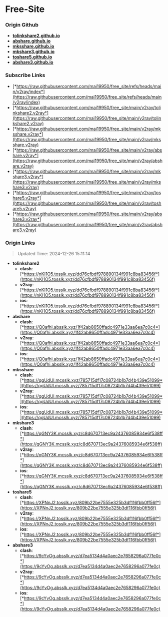 # Free-Site

### Origin Github

- [**tolinkshare2.github.io**](https://github.com/tolinkshare2/tolinkshare2.github.io)
- [**abshare.github.io**](https://github.com/abshare/abshare.github.io)
- [**mksshare.github.io**](https://github.com/mksshare/mksshare.github.io)
- [**mkshare3.github.io**](https://github.com/mkshare3/mkshare3.github.io)
- [**toshare5.github.io**](https://github.com/toshare5/toshare5.github.io)
- [**abshare3.github.io**](https://github.com/abshare3/abshare3.github.io)

### Subscribe Links

- [*https://raw.githubusercontent.com/mai19950/free_site/refs/heads/main/v2ray/index*](https://raw.githubusercontent.com/mai19950/free_site/refs/heads/main/v2ray/index)
- [*https://raw.githubusercontent.com/mai19950/free_site/main/v2ray/tolinkshare2.v2ray*](https://raw.githubusercontent.com/mai19950/free_site/main/v2ray/tolinkshare2.v2ray)
- [*https://raw.githubusercontent.com/mai19950/free_site/main/v2ray/mksshare.v2ray*](https://raw.githubusercontent.com/mai19950/free_site/main/v2ray/mksshare.v2ray)
- [*https://raw.githubusercontent.com/mai19950/free_site/main/v2ray/abshare.v2ray*](https://raw.githubusercontent.com/mai19950/free_site/main/v2ray/abshare.v2ray)
- [*https://raw.githubusercontent.com/mai19950/free_site/main/v2ray/mkshare3.v2ray*](https://raw.githubusercontent.com/mai19950/free_site/main/v2ray/mkshare3.v2ray)
- [*https://raw.githubusercontent.com/mai19950/free_site/main/v2ray/toshare5.v2ray*](https://raw.githubusercontent.com/mai19950/free_site/main/v2ray/toshare5.v2ray)
- [*https://raw.githubusercontent.com/mai19950/free_site/main/v2ray/abshare3.v2ray*](https://raw.githubusercontent.com/mai19950/free_site/main/v2ray/abshare3.v2ray)

### Origin Links

> Updated Time: 2024-12-26 15:11:14

- **tolinkshare2**
  - **clash**: [*https://nKI1O5.tosslk.xyz/dd76cfbdf978890134f991c8ba83456f*](https://nKI1O5.tosslk.xyz/dd76cfbdf978890134f991c8ba83456f)
  - **v2ray**: [*https://nKI1O5.tosslk.xyz/dd76cfbdf978890134f991c8ba83456f*](https://nKI1O5.tosslk.xyz/dd76cfbdf978890134f991c8ba83456f)
  - **ios**: [*https://nKI1O5.tosslk.xyz/dd76cfbdf978890134f991c8ba83456f*](https://nKI1O5.tosslk.xyz/dd76cfbdf978890134f991c8ba83456f)
- **abshare**
  - **clash**: [*https://Q0afhi.absslk.xyz/1f42ab8650ffadc4971e33aa6ea7c0c4*](https://Q0afhi.absslk.xyz/1f42ab8650ffadc4971e33aa6ea7c0c4)
  - **v2ray**: [*https://Q0afhi.absslk.xyz/1f42ab8650ffadc4971e33aa6ea7c0c4*](https://Q0afhi.absslk.xyz/1f42ab8650ffadc4971e33aa6ea7c0c4)
  - **ios**: [*https://Q0afhi.absslk.xyz/1f42ab8650ffadc4971e33aa6ea7c0c4*](https://Q0afhi.absslk.xyz/1f42ab8650ffadc4971e33aa6ea7c0c4)
- **mksshare**
  - **clash**: [*https://qgUdUl.mcsslk.xyz/785715df17c08724b1b7d4b439e51099*](https://qgUdUl.mcsslk.xyz/785715df17c08724b1b7d4b439e51099)
  - **v2ray**: [*https://qgUdUl.mcsslk.xyz/785715df17c08724b1b7d4b439e51099*](https://qgUdUl.mcsslk.xyz/785715df17c08724b1b7d4b439e51099)
  - **ios**: [*https://qgUdUl.mcsslk.xyz/785715df17c08724b1b7d4b439e51099*](https://qgUdUl.mcsslk.xyz/785715df17c08724b1b7d4b439e51099)
- **mkshare3**
  - **clash**: [*https://qGNY3K.mcsslk.xyz/c8d670713ec9a24376085934e6f538ff*](https://qGNY3K.mcsslk.xyz/c8d670713ec9a24376085934e6f538ff)
  - **v2ray**: [*https://qGNY3K.mcsslk.xyz/c8d670713ec9a24376085934e6f538ff*](https://qGNY3K.mcsslk.xyz/c8d670713ec9a24376085934e6f538ff)
  - **ios**: [*https://qGNY3K.mcsslk.xyz/c8d670713ec9a24376085934e6f538ff*](https://qGNY3K.mcsslk.xyz/c8d670713ec9a24376085934e6f538ff)
- **toshare5**
  - **clash**: [*https://XPNnJ2.tosslk.xyz/809b22be7555e325b3df116fbb0ff56f*](https://XPNnJ2.tosslk.xyz/809b22be7555e325b3df116fbb0ff56f)
  - **v2ray**: [*https://XPNnJ2.tosslk.xyz/809b22be7555e325b3df116fbb0ff56f*](https://XPNnJ2.tosslk.xyz/809b22be7555e325b3df116fbb0ff56f)
  - **ios**: [*https://XPNnJ2.tosslk.xyz/809b22be7555e325b3df116fbb0ff56f*](https://XPNnJ2.tosslk.xyz/809b22be7555e325b3df116fbb0ff56f)
- **abshare3**
  - **clash**: [*https://9cYvOg.absslk.xyz/d7ea5134d4a0aec2e7658296a077fe0c*](https://9cYvOg.absslk.xyz/d7ea5134d4a0aec2e7658296a077fe0c)
  - **v2ray**: [*https://9cYvOg.absslk.xyz/d7ea5134d4a0aec2e7658296a077fe0c*](https://9cYvOg.absslk.xyz/d7ea5134d4a0aec2e7658296a077fe0c)
  - **ios**: [*https://9cYvOg.absslk.xyz/d7ea5134d4a0aec2e7658296a077fe0c*](https://9cYvOg.absslk.xyz/d7ea5134d4a0aec2e7658296a077fe0c)
